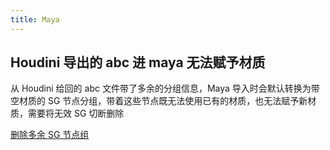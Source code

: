```yaml
---
title: Maya
---
```


## Houdini 导出的 abc 进 maya 无法赋予材质

从 Houdini 给回的 abc 文件带了多余的分组信息，Maya 导入时会默认转换为带空材质的 SG 节点分组，带着这些节点既无法使用已有的材质，也无法赋予新材质，需要将无效 SG 切断删除

[删除多余 SG 节点组](/blog/code/maya)